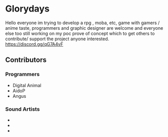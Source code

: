 # Glorydays
 Hello everyone im trying to develop a rpg , moba, etc,  game with gamers / anime taste, programmers and graphic designer are welcome and everyone else too still working on my poc prove of concept which to get others to contribute/ support the project anyone interested. https://discord.gg/qG7A4vF


## Contributors
### Programmers
  * Digital Animal
  * AidoP
  * Angus
### Sound Artists
  * 
  * 
  *